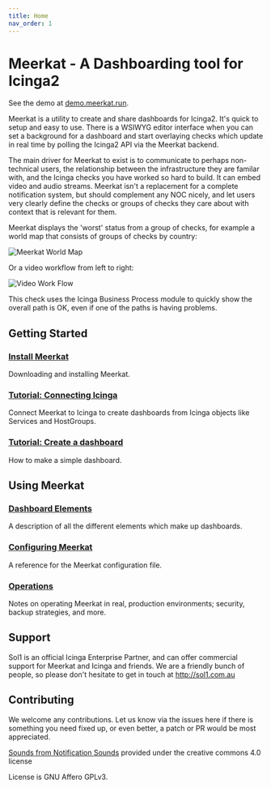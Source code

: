 ```yaml
---
title: Home
nav_order: 1
---
```


# Meerkat - A Dashboarding tool for Icinga2

See the demo at [demo.meerkat.run][demo].

Meerkat is a utility to create and share dashboards for Icinga2.
It's quick to setup and easy to use.
There is a WSIWYG editor interface when you can set a background for a dashboard and start overlaying checks which update in real time by polling the Icinga2 API via the Meerkat backend.

The main driver for Meerkat to exist is to communicate to perhaps non-technical users, the relationship between the infrastructure they are familar with, and the Icinga checks you have worked so hard to build.
It can embed video and audio streams.
Meerkat isn't a replacement for a complete notification system, but should complement any NOC nicely, and let users very clearly define the checks or groups of checks they care about with context that is relevant for them.

Meerkat displays the 'worst' status from a group of checks, for example a world map that consists of groups of checks by country:

![Meerkat World Map](/meerkat_world_map.png)

Or a video workflow from left to right:

![Video Work Flow](/videoworkflow.png)

This check uses the Icinga Business Process module to quickly show the overall path is OK, even if one of the paths is having problems.

[demo]: https://demo.meerkat.run

## Getting Started

### [Install Meerkat](install)

Downloading and installing Meerkat.

### [Tutorial: Connecting Icinga](tutorial/connect-icinga)

Connect Meerkat to Icinga to create dashboards from Icinga objects like Services and HostGroups.

### [Tutorial: Create a dashboard](tutorial/create-dashboard)

How to make a simple dashboard.

## Using Meerkat

### [Dashboard Elements](elements)

A description of all the different elements which make up dashboards.

### [Configuring Meerkat](configuration)

A reference for the Meerkat configuration file.

### [Operations](operations)

Notes on operating Meerkat in real, production environments; security, backup strategies, and more.

## Support

Sol1 is an official Icinga Enterprise Partner, and can offer commercial support for Meerkat and Icinga and friends. We are a friendly bunch of people, so please don't hesitate to get in touch at http://sol1.com.au

## Contributing

We welcome any contributions. Let us know via the issues here if there is something you need fixed up, or even better, a patch or PR would be most appreciated.

[Sounds from Notification Sounds](https://www.notificationsounds.com) provided under the creative commons 4.0 license

License is GNU Affero GPLv3.
